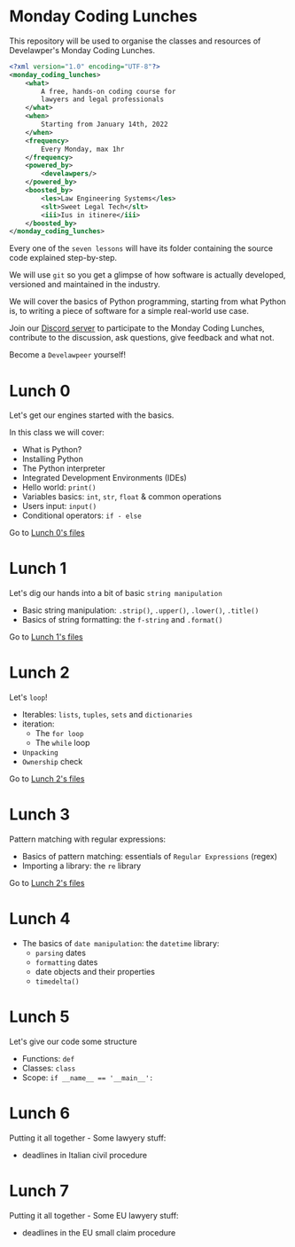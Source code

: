 # Monday Coding Lunches

This repository will be used to organise
the classes and resources of Develawper's Monday Coding Lunches.

```xml
<?xml version="1.0" encoding="UTF-8"?>
<monday_coding_lunches>
    <what>
        A free, hands-on coding course for
        lawyers and legal professionals
    </what>
    <when>
        Starting from January 14th, 2022
    </when>
    <frequency>
        Every Monday, max 1hr
    </frequency>
    <powered_by>
        <develawpers/>
    </powered_by>
    <boosted_by>
        <les>Law Engineering Systems</les>
        <slt>Sweet Legal Tech</slt>
        <iii>Ius in itinere</iii>
    </boosted_by>
</monday_coding_lunches>
```

Every one of the `seven lessons` will have its folder containing the
source code explained step-by-step.

We will use `git` so you get a glimpse of how software is actually
developed, versioned and maintained in the industry.

We will cover the basics of Python programming, starting from
what Python is, to writing a piece of software for a simple
real-world use case.

Join our [Discord server](https://discord.gg/xa9Ck2nr) to participate to the Monday Coding Lunches,
contribute to the discussion, ask questions, give feedback and what not.

Become a `Develawpeer` yourself!

# Lunch 0

Let's get our engines started with the basics.

In this class we will cover:

- What is Python?
- Installing Python
- The Python interpreter
- Integrated Development Environments (IDEs)
- Hello world: `print()`
- Variables basics: `int`, `str`, `float` & common operations
- Users input: `input()`
- Conditional operators: `if - else`

Go to [Lunch 0's files](/lunch_0)

# Lunch 1

Let's dig our hands into a bit of basic `string manipulation`

- Basic string manipulation: `.strip()`, `.upper()`, `.lower()`, `.title()`
- Basics of string formatting: the `f-string` and `.format()`

Go to [Lunch 1's files](/lunch_1)

# Lunch 2

Let's `loop`!

- Iterables: `lists`, `tuples`, `sets` and `dictionaries`
- iteration:  
    - The `for loop`
    - The `while` loop
- `Unpacking`
- `Ownership` check

Go to [Lunch 2's files](/lunch_2)

# Lunch 3

Pattern matching with regular expressions:

- Basics of pattern matching: essentials of `Regular Expressions` (regex)
- Importing a library: the `re` library

Go to [Lunch 2's files](/lunch_3)

# Lunch 4
  
- The basics of `date manipulation`: the `datetime` library:
    - `parsing` dates
    - `formatting` dates
    - date objects and their properties
    - `timedelta()`
    
# Lunch 5

Let's give our code some structure

- Functions: `def`
- Classes: `class`  
- Scope: `if __name__ == '__main__':`


# Lunch 6

Putting it all together - Some lawyery stuff:

- deadlines in Italian civil procedure

# Lunch 7

Putting it all together - Some EU lawyery stuff:

- deadlines in the EU small claim procedure
